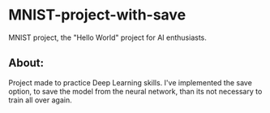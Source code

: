 # MNIST-project-with-save
MNIST project, the "Hello World" project for AI enthusiasts.

## About:
Project made to practice Deep Learning skills.
I've implemented the save option, to save the model from the neural network, than 
its not necessary to train all over again.

